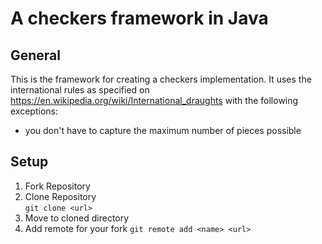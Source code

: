 # A checkers framework in Java

## General

This is the framework for creating a checkers implementation.
It uses the international rules as specified on https://en.wikipedia.org/wiki/International_draughts
with the following exceptions:

* you don't have to capture the maximum number of pieces possible

## Setup

1. Fork Repository
2. Clone Repository    
    `git clone <url>`
3. Move to cloned directory
4. Add remote for your fork
    `git remote add <name> <url>`
